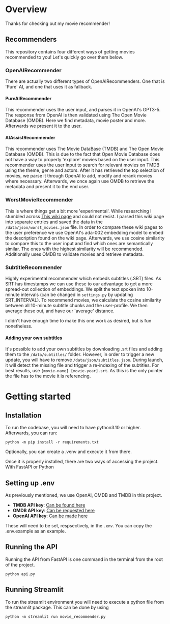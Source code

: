# Overview

Thanks for checking out my movie recommender!

## Recommenders
This repository contains four different ways of getting movies recommended to you! Let's quickly go over them below. 

### OpenAIRecommender
There are actually two different types of OpenAIRecommenders. One that is 'Pure' AI, and one that uses it as fallback.

#### PureAIRecommender
This recommender uses the user input, and parses it in OpenAI's GPT3-5. The response from OpenAI is then validated using The Open Movie Database (OMDB). Here we find metadata, movie poster and more. Afterwards we present it to the user. 

#### AIAssistRecommender
This recommender uses The Movie DataBase (TMDB) and The Open Movie Database (OMDB). This is due to the fact that Open Movie Database does not have a way to properly 'explore' movies based on the user input. This recommender uses the user input to search for relevant movies on TMDB using the theme, genre and actors. After it has retrieved the top selection of movies, we parse it through OpenAI to add, modify and rerank movies where necessary. Afterwards, we once again use OMDB to retrieve the metadata and present it to the end user.

### WorstMovieRecommender
This is where things get a bit more 'experimental'. While researching I stumbled across [This wiki page](https://en.wikipedia.org/wiki/List_of_films_considered_the_worst) and could not resist. I parsed this wiki page into separate entries and saved the data in the `/data/json/worst_movies.json` file. In order to compare these wiki pages to the user preference we use OpenAI's ada-002 embedding model to embed the description found on the wiki page. Afterwards, we use cosine similarity to compare this to the user input and find which ones are semantically similar. The ones with the highest similarity will be recommended. Additionally uses OMDB to validate movies and retrieve metadata. 

### SubtitleRecommender
Highly experimental recommender which embeds subtitles (.SRT) files. As SRT has timestamps we can use these to our advantage to get a more spread-out collection of embeddings. We split the text spoken into 10-minute intervals (can be changed in `settings.py` by updating SRT_INTERVAL). To recommend movies, we calculate the cosine similarity between all 10-minute subtitle chunks and the user-profile. We then average these out, and have our 'average' distance. 

I didn't have enough time to make this one work as desired, but is fun nonetheless. 

#### Adding your own subtitles
It's possible to add your own subtitles by downloading .srt files and adding them to the `/data/subtitles/` folder. However, in order to trigger a new update, you will have to remove `/data/json/subtitles.json`. During launch, it will detect the missing file and trigger a re-indexing of the subtitles. For best results, use `[movie-name] [movie-year].srt`. As this is the only pointer the file has to the movie it is referencing.  


# Getting started

## Installation
To run the codebase, you will need to have python3.10 or higher. Afterwards, you can run:
```
python -m pip install -r requirements.txt 
```
Optionally, you can create a .venv and execute it from there. 

Once it is properly installed, there are two ways of accessing the project. With FastAPI or Python 

## Setting up .env
As previously mentioned, we use OpenAI, OMDB and TMDB in this project. 

- **TMDB API key**: [Can be found here](https://developer.themoviedb.org/reference/intro/getting-started)
- **OMDB API key**: [Can be requested here](https://www.omdbapi.com/apikey.aspx)
- **OpenAI API key**: [Can be made here](https://platform.openai.com/api-keys)

These will need to be set, respsectively, in the `.env`. You can copy the .env.example as an example.

## Running the API
Running the API from FastAPI is one command in the terminal from the root of the project. 
```
python api.py
```

## Running Streamlit
To run the streamlit environment you will need to execute a python file from the streamlit package. This can be done by using
```
python -m streamlit run movie_recommender.py
```